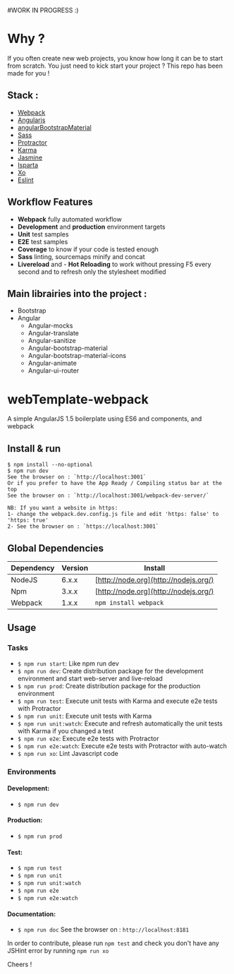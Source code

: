 #WORK IN PROGRESS :)

# Why ?
If you often create new web projects, you know how long it can be to start from scratch.
You just need to kick start your project ? This repo has been made for you !

## Stack :
- [Webpack](https://webpack.github.io/docs/)
- [Angularjs](https://angularjs.org/)
- [angularBootstrapMaterial](http://fezvrasta.github.io/bootstrap-material-design/)
- [Sass](http://sass-lang.com/)
- [Protractor](http://www.protractortest.org/#/)
- [Karma](http://karma-runner.github.io/)
- [Jasmine](http://jasmine.github.io/2.5/introduction.html)
- [Isparta](https://github.com/deepsweet/isparta-loader)
- [Xo](https://github.com/sindresorhus/xo)
- [Eslint](http://eslint.org/)

## Workflow Features
- **Webpack** fully automated workflow
- **Development** and **production** environment targets
- **Unit** test samples
- **E2E** test samples
- **Coverage** to know if your code is tested enough
- **Sass** linting, sourcemaps minify and concat
- **Livereload** and - **Hot Reloading** to work without pressing F5 every second and to refresh only the stylesheet modified

## Main librairies into the project :
- Bootstrap
- Angular
	- Angular-mocks
	- Angular-translate
	- Angular-sanitize
	- Angular-bootstrap-material
	- Angular-bootstrap-material-icons
	- Angular-animate
	- Angular-ui-router

# webTemplate-webpack
A simple AngularJS 1.5 boilerplate using ES6 and components, and webpack

## Install & run
```
$ npm install --no-optional
$ npm run dev
See the browser on : `http://localhost:3001`
Or if you prefer to have the App Ready / Compiling status bar at the top
See the browser on : `http://localhost:3001/webpack-dev-server/`

NB: If you want a website in https:
1- change the webpack.dev.config.js file and edit 'https: false' to 'https: true'
2- See the browser on : `https://localhost:3001`
```

## Global Dependencies
| Dependency | Version | Install                               |
| ---------- | ------- | ------------------------------------- |
| NodeJS     | 6.x.x   | [http://node.org](http://nodejs.org/) |
| Npm        | 3.x.x   | [http://node.org](http://nodejs.org/) |
| Webpack    | 1.x.x   | `npm install webpack`                 |

## Usage
### Tasks
- `$ npm run start`: Like npm run dev
- `$ npm run dev`: Create distribution package for the development environment and start web-server and live-reload
- `$ npm run prod`: Create distribution package for the production environment
- `$ npm run test`: Execute unit tests with Karma and execute e2e tests with Protractor
- `$ npm run unit`: Execute unit tests with Karma
- `$ npm run unit:watch`: Execute and refresh automatically the unit tests with Karma if you changed a test
- `$ npm run e2e`: Execute e2e tests with Protractor
- `$ npm run e2e:watch`: Execute e2e tests with Protractor with auto-watch
- `$ npm run xo`: Lint Javascript code


### Environments
#### Development:
- `$ npm run dev`

#### Production:
- `$ npm run prod`

#### Test:
- `$ npm run test`
- `$ npm run unit`
- `$ npm run unit:watch`
- `$ npm run e2e`
- `$ npm run e2e:watch`

#### Documentation:
- `$ npm run doc`
See the browser on : `http://localhost:8181`

In order to contribute, please run `npm test` and check you don't have any JSHint error by running `npm run xo`

Cheers !

